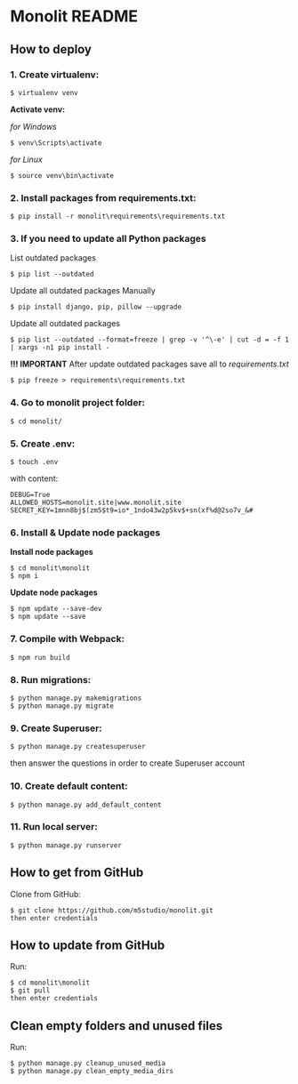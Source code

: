 # Monolit README

## How to deploy
### 1. Create virtualenv:
```
$ virtualenv venv
```

**Activate venv:**  

*for Windows*
```
$ venv\Scripts\activate
```

*for Linux*
```
$ source venv\bin\activate
```


### 2. Install packages from requirements.txt:
```
$ pip install -r monolit\requirements\requirements.txt
```


### 3. If you need to update all Python packages
List outdated packages
```
$ pip list --outdated
```

Update all outdated packages Manually
```
$ pip install django, pip, pillow --upgrade
```

Update all outdated packages
```
$ pip list --outdated --format=freeze | grep -v '^\-e' | cut -d = -f 1  | xargs -n1 pip install -
```

**!!! IMPORTANT**
After update outdated packages save all to *requirements.txt*
```
$ pip freeze > requirements\requirements.txt
```


### 4. Go to monolit project folder:
```
$ cd monolit/
```


### 5. Create .env:
```
$ touch .env
```

with content:
```
DEBUG=True
ALLOWED_HOSTS=monolit.site|www.monolit.site
SECRET_KEY=1mnn8bj$(zm5$t9=io*_1ndo43w2p5kv$+sn(xf%d@2so7v_&#
```


### 6. Install & Update node packages
**Install node packages**
```
$ cd monolit\monolit
$ npm i
```

**Update node packages**
```
$ npm update --save-dev
$ npm update --save
```


### 7. Compile with Webpack:
```
$ npm run build
```


### 8. Run migrations:
```
$ python manage.py makemigrations
$ python manage.py migrate
```


### 9. Create Superuser:
```
$ python manage.py createsuperuser
```
then answer the questions in order to create Superuser account


### 10. Create default content:
```
$ python manage.py add_default_content
```


### 11. Run local server:
```
$ python manage.py runserver
```



## How to get from GitHub
Clone from GitHub:
```
$ git clone https://github.com/m5studio/monolit.git
then enter credentials
```


## How to update from GitHub
Run:
```
$ cd monolit\monolit
$ git pull
then enter credentials
```

## Clean empty folders and unused files
Run:
```
$ python manage.py cleanup_unused_media
$ python manage.py clean_empty_media_dirs
```
